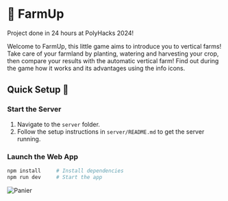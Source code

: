 # 🌾 FarmUp

Project done in 24 hours at PolyHacks 2024!

Welcome to FarmUp, this little game aims to introduce you to vertical farms! Take care of your farmland by planting, watering and harvesting your crop, then compare your results with the automatic vertical farm! Find out during the game how it works and its advantages using the info icons.

## Quick Setup 🌱

### Start the Server

1. Navigate to the `server` folder.
2. Follow the setup instructions in `server/README.md` to get the server running.

### Launch the Web App
```bash
npm install     # Install dependencies
npm run dev     # Start the app
```

![Panier](https://github.com/quentinguidee/farmup/assets/12123721/19c9a0e0-9279-4c79-94eb-49de42757327)
